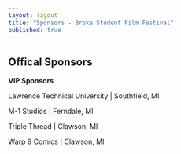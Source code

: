 ```yaml
---
layout: layout
title: "Sponsors - Broke Student Film Festival"
published: true
---
```


## Offical Sponsors

**VIP Sponsors**

Lawrence Technical University | Southfield, MI

M-1 Studios | Ferndale, MI

Triple Thread | Clawson, MI

Warp 9 Comics | Clawson, MI

